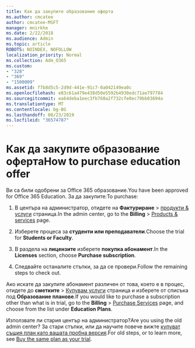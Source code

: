 ```yaml
---
title: Как да закупите образование оферта
ms.author: cmcatee
author: cmcatee-MSFT
manager: mnirkhe
ms.date: 2/22/2018
ms.audience: Admin
ms.topic: article
ROBOTS: NOINDEX, NOFOLLOW
localization_priority: Normal
ms.collection: Adm_O365
ms.custom:
- "328"
- "369"
- "1500009"
ms.assetid: f7b8d5c5-2d9d-441e-91c7-0a042149ea0c
ms.openlocfilehash: e83c61a479e438d50e5592b4930edc71ae797784
ms.sourcegitcommit: ea64deba1eec3fb768a2f732cfe0ec79bb03694a
ms.translationtype: MT
ms.contentlocale: bg-BG
ms.lasthandoff: 08/23/2019
ms.locfileid: "36574787"
---
```

# <a name="how-to-purchase-education-offer"></a><span data-ttu-id="c07e4-102">Как да закупите образование оферта</span><span class="sxs-lookup"><span data-stu-id="c07e4-102">How to purchase education offer</span></span>

<span data-ttu-id="c07e4-103">Ви са били одобрени за Office 365 образование.</span><span class="sxs-lookup"><span data-stu-id="c07e4-103">You have been approved for Office 365 Education.</span></span> <span data-ttu-id="c07e4-104">За да закупите:</span><span class="sxs-lookup"><span data-stu-id="c07e4-104">To purchase:</span></span>
  
1. <span data-ttu-id="c07e4-105">В центъра на администратор, отидете на **Фактуриране** \> [продукти & услуги](https://go.microsoft.com/fwlink/p/?linkid=842054) страница.</span><span class="sxs-lookup"><span data-stu-id="c07e4-105">In the admin center, go to the **Billing** \> [Products & services](https://go.microsoft.com/fwlink/p/?linkid=842054) page.</span></span>

2. <span data-ttu-id="c07e4-106">Изберете процеса за **студенти или преподаватели**.</span><span class="sxs-lookup"><span data-stu-id="c07e4-106">Choose the trial for **Students or Faculty**.</span></span>

3. <span data-ttu-id="c07e4-107">В раздела на **лицензите** изберете **покупка абонамент**.</span><span class="sxs-lookup"><span data-stu-id="c07e4-107">In the **Licenses** section, choose **Purchase subscription**.</span></span>

4. <span data-ttu-id="c07e4-108">Следвайте останалите стъпки, за да се провери.</span><span class="sxs-lookup"><span data-stu-id="c07e4-108">Follow the remaining steps to check out.</span></span>

<span data-ttu-id="c07e4-109">Ако искате да закупите абонамент различен от това, което е в процес, отидете до **сметките** \> [Купувам услуги](https://go.microsoft.com/fwlink/p/?linkid=868433) страница и изберете от списъка под **Образование планове**.</span><span class="sxs-lookup"><span data-stu-id="c07e4-109">If you would like to purchase a subscription other than what is in trial, go to the **Billing** \> [Purchase Services](https://go.microsoft.com/fwlink/p/?linkid=868433) page, and choose from the list under **Education Plans**.</span></span>

<span data-ttu-id="c07e4-110">Използвате ли стария център на администратор?</span><span class="sxs-lookup"><span data-stu-id="c07e4-110">Are you using the old admin center?</span></span> <span data-ttu-id="c07e4-111">За стари стъпки, или да научите повече вижте [купуват същия план като вашата пробна версия](https://docs.microsoft.com/en-us/office365/admin/subscriptions-and-billing/buy-a-subscription-from-your-free-trial#buy-the-same-plan-as-your-trial).</span><span class="sxs-lookup"><span data-stu-id="c07e4-111">For old steps, or to learn more, see [Buy the same plan as your trial](https://docs.microsoft.com/en-us/office365/admin/subscriptions-and-billing/buy-a-subscription-from-your-free-trial#buy-the-same-plan-as-your-trial).</span></span>